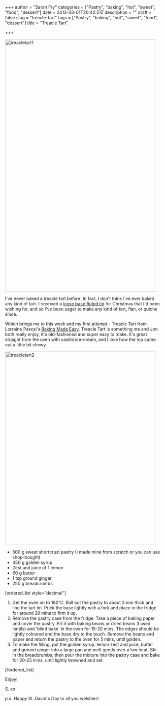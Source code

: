 +++
author = "Sarah Fry"
categories = ["Pastry", "baking", "hot", "sweet", "food", "dessert"]
date = 2013-03-01T20:42:51Z
description = ""
draft = false
slug = "treacle-tart"
tags = ["Pastry", "baking", "hot", "sweet", "food", "dessert"]
title = "Treacle Tart"

+++


<a href="http://sweetaspi.co.uk/images/2013/03/treacletart1.png"><img class="alignnone size-full wp-image-1503" alt="treacletart1" src="http://sweetaspi.co.uk/images/2013/03/treacletart1.png" width="490" height="818" /></a>

I've never baked a treacle tart before. In fact, I don't think I've ever baked any kind of tart. I received a <a href="http://www.kitchencraft.co.uk/catalogue/detail.aspx?pid=17967&amp;gid=41192&amp;pg=5ulcAD71%2bPexhaYfvBsz%2fHT6rBVSpj1j" target="_blank">loose base fluted tin</a> for Christmas that I'd been wishing for, and so I've been eager to make any kind of tart, flan, or quiche since.

Which brings me to this week and my first attempt - Treacle Tart from Lorraine Pascal's <a href="http://www.amazon.co.uk/Baking-Made-Easy-Lorraine-Pascale/dp/0007275943/ref=cm_cmu_pg_t" target="_blank">Baking Made Easy</a>. Treacle Tart is something me and Jon both really enjoy, it's old-fashioned and super easy to make. It's great straight from the oven with vanilla ice-cream, and I love how the top came out a little bit chewy.

<a href="http://sweetaspi.co.uk/images/2013/03/treacletart2.jpg"><img class="alignnone size-full wp-image-1504" alt="treacletart2" src="http://sweetaspi.co.uk/images/2013/03/treacletart2.jpg" width="490" height="627" /></a>
<ul>
	<li>500 g sweet shortcrust pastry (I made mine from scratch or you can use shop-bought)</li>
	<li>450 g golden syrup</li>
	<li>Zest and juice of 1 lemon</li>
	<li>60 g butter</li>
	<li>1 tsp ground ginger</li>
	<li>250 g breadcrumbs</li>
</ul>
[ordered_list style="decimal"]
<ol>
	<li>Get the oven on to 180°C. Roll out the pastry to about 3 mm thick and line the tart tin. Prick the base lightly with a fork and place in the fridge for around 20 mins to firm it up.</li>
	<li>Remove the pastry case from the fridge. Take a piece of baking paper and cover the pastry. Fill it with baking beans or dried beans (I used lentils) and 'blind bake' in the oven for 15-20 mins. The edges should be lightly coloured and the base dry to the touch. Remove the beans and paper and return the pastry to the oven for 5 mins, until golden.</li>
	<li>To make the filling, put the golden syrup, lemon zest and juice, butter and ground ginger into a large pan and melt gently over a low heat. Stir in the breadcrumbs, then pour the mixture into the pastry case and bake for 20-25 mins, until lightly browned and set.</li>
</ol>
[/ordered_list]

Enjoy!

S. xo

p.s. Happy St. David's Day to all you welshies!

